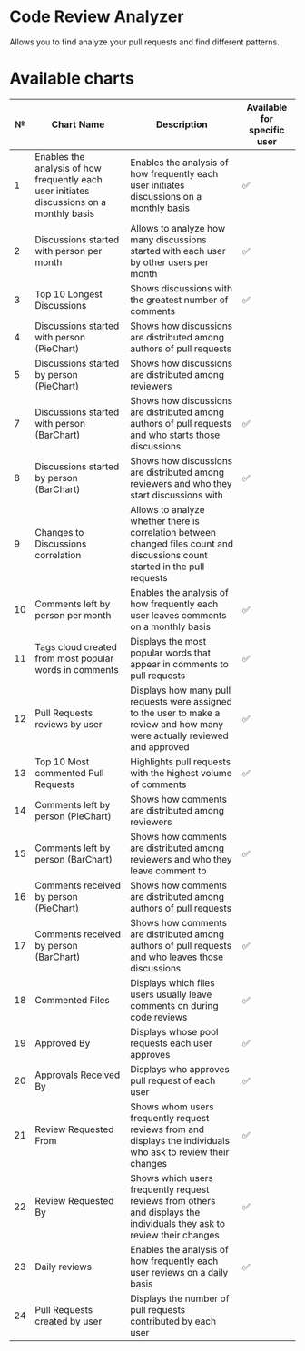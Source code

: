 # Code Review Analyzer

Allows you to find analyze your pull requests and find different patterns.

# Available charts

| №   | Chart Name                                                                                | Description                                                                                                                   | Available for specific user |
| --- | ----------------------------------------------------------------------------------------- | ----------------------------------------------------------------------------------------------------------------------------- | --------------------------- |
| 1   | Enables the analysis of how frequently each user initiates discussions on a monthly basis | Enables the analysis of how frequently each user initiates discussions on a monthly basis                                     | ✅                          |
| 2   | Discussions started with person per month                                                 | Allows to analyze how many discussions started with each user by other users per month                                        | ✅                          |
| 3   | Top 10 Longest Discussions                                                                | Shows discussions with the greatest number of comments                                                                        | ✅                          |
| 4   | Discussions started with person (PieChart)                                                | Shows how discussions are distributed among authors of pull requests                                                          |                             |
| 5   | Discussions started by person (PieChart)                                                  | Shows how discussions are distributed among reviewers                                                                         |                             |
| 7   | Discussions started with person (BarChart)                                                | Shows how discussions are distributed among authors of pull requests and who starts those discussions                         | ✅                          |
| 8   | Discussions started by person (BarChart)                                                  | Shows how discussions are distributed among reviewers and who they start discussions with                                     | ✅                          |
| 9   | Changes to Discussions correlation                                                        | Allows to analyze whether there is correlation between changed files count and discussions count started in the pull requests |                             |
| 10  | Comments left by person per month                                                         | Enables the analysis of how frequently each user leaves comments on a monthly basis                                           | ✅                          |
| 11  | Tags cloud created from most popular words in comments                                    | Displays the most popular words that appear in comments to pull requests                                                      | ✅                          |
| 12  | Pull Requests reviews by user                                                             | Displays how many pull requests were assigned to the user to make a review and how many were actually reviewed and approved   | ✅                          |
| 13  | Top 10 Most commented Pull Requests                                                       | Highlights pull requests with the highest volume of comments                                                                  | ✅                          |
| 14  | Comments left by person (PieChart)                                                        | Shows how comments are distributed among reviewers                                                                            |                             |
| 15  | Comments left by person (BarChart)                                                        | Shows how comments are distributed among reviewers and who they leave comment to                                              | ✅                          |
| 16  | Comments received by person (PieChart)                                                    | Shows how comments are distributed among authors of pull requests                                                             |                             |
| 17  | Comments received by person (BarChart)                                                    | Shows how comments are distributed among authors of pull requests and who leaves those discussions                            | ✅                          |
| 18  | Commented Files                                                                           | Displays which files users usually leave comments on during code reviews                                                      | ✅                          |
| 19  | Approved By                                                                               | Displays whose pool requests each user approves                                                                               | ✅                          |
| 20  | Approvals Received By                                                                     | Displays who approves pull request of each user                                                                               | ✅                          |
| 21  | Review Requested From                                                                     | Shows whom users frequently request reviews from and displays the individuals who ask to review their changes                 | ✅                          |
| 22  | Review Requested By                                                                       | Shows which users frequently request reviews from others and displays the individuals they ask to review their changes        | ✅                          |
| 23  | Daily reviews                                                                             | Enables the analysis of how frequently each user reviews on a daily basis                                                     | ✅                          |
| 24  | Pull Requests created by user                                                             | Displays the number of pull requests contributed by each user                                                                 |                             |
